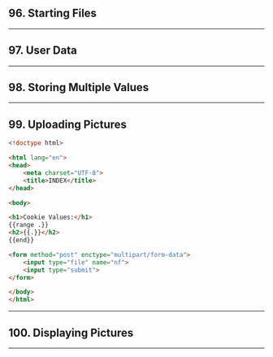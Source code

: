 ## 96. Starting Files

***

## 97. User Data

***

## 98. Storing Multiple Values

***

## 99. Uploading Pictures

```html
<!doctype html>

<html lang="en">
<head>
    <meta charset="UTF-8">
    <title>INDEX</title>
</head>

<body>

<h1>Cookie Values:</h1>
{{range .}}
<h2>{{.}}</h2>
{{end}}

<form method="post" enctype="multipart/form-data">
    <input type="file" name="nf">
    <input type="submit">
</form>

</body>
</html>
```

***

## 100. Displaying Pictures

***
